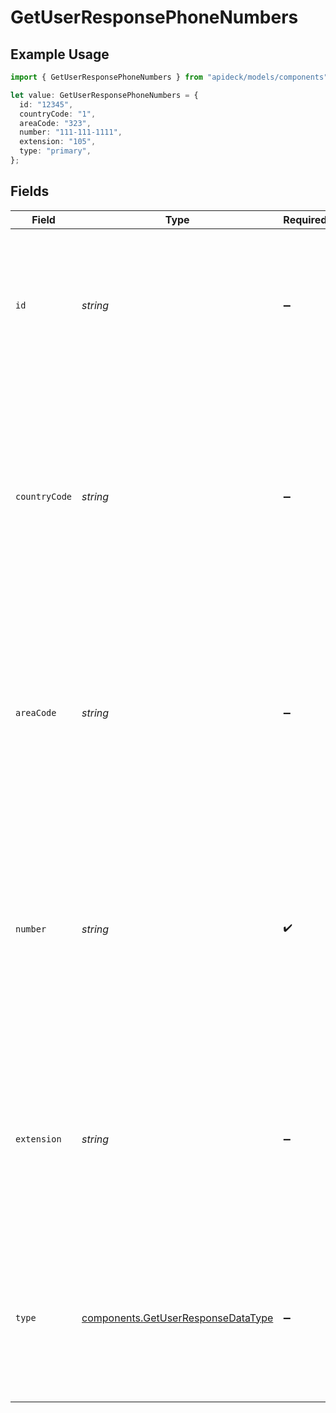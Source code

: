 # GetUserResponsePhoneNumbers

## Example Usage

```typescript
import { GetUserResponsePhoneNumbers } from "apideck/models/components";

let value: GetUserResponsePhoneNumbers = {
  id: "12345",
  countryCode: "1",
  areaCode: "323",
  number: "111-111-1111",
  extension: "105",
  type: "primary",
};
```

## Fields

| Field                                                                                                                                                                                                                              | Type                                                                                                                                                                                                                               | Required                                                                                                                                                                                                                           | Description                                                                                                                                                                                                                        | Example                                                                                                                                                                                                                            |
| ---------------------------------------------------------------------------------------------------------------------------------------------------------------------------------------------------------------------------------- | ---------------------------------------------------------------------------------------------------------------------------------------------------------------------------------------------------------------------------------- | ---------------------------------------------------------------------------------------------------------------------------------------------------------------------------------------------------------------------------------- | ---------------------------------------------------------------------------------------------------------------------------------------------------------------------------------------------------------------------------------- | ---------------------------------------------------------------------------------------------------------------------------------------------------------------------------------------------------------------------------------- |
| `id`                                                                                                                                                                                                                               | *string*                                                                                                                                                                                                                           | :heavy_minus_sign:                                                                                                                                                                                                                 | A unique identifier for each phone number associated with the user. This ID is used to reference specific phone numbers within the user's profile.                                                                                 | 12345                                                                                                                                                                                                                              |
| `countryCode`                                                                                                                                                                                                                      | *string*                                                                                                                                                                                                                           | :heavy_minus_sign:                                                                                                                                                                                                                 | The international dialing code for the phone number, represented as a string (e.g., '+1' for the United States). This code is crucial for making international calls and is part of the complete phone number format.              | 1                                                                                                                                                                                                                                  |
| `areaCode`                                                                                                                                                                                                                         | *string*                                                                                                                                                                                                                           | :heavy_minus_sign:                                                                                                                                                                                                                 | The local area code for the phone number, provided as a string (e.g., '323' for a Los Angeles number). This code helps identify the specific geographic region of the phone number within a country.                               | 323                                                                                                                                                                                                                                |
| `number`                                                                                                                                                                                                                           | *string*                                                                                                                                                                                                                           | :heavy_check_mark:                                                                                                                                                                                                                 | The user's primary phone number as recorded in the CRM. This is a mandatory field and is always returned as a string. It is used for direct communication with the user and may be formatted according to international standards. | 111-111-1111                                                                                                                                                                                                                       |
| `extension`                                                                                                                                                                                                                        | *string*                                                                                                                                                                                                                           | :heavy_minus_sign:                                                                                                                                                                                                                 | An optional extension number associated with the user's phone number. This string value is used in systems where direct dialing to specific departments or individuals is supported.                                               | 105                                                                                                                                                                                                                                |
| `type`                                                                                                                                                                                                                             | [components.GetUserResponseDataType](../../models/components/getuserresponsedatatype.md)                                                                                                                                           | :heavy_minus_sign:                                                                                                                                                                                                                 | Specifies the type of phone number, such as 'mobile', 'home', or 'work'. This string helps categorize the phone number for better organization and contact management.                                                             | primary                                                                                                                                                                                                                            |